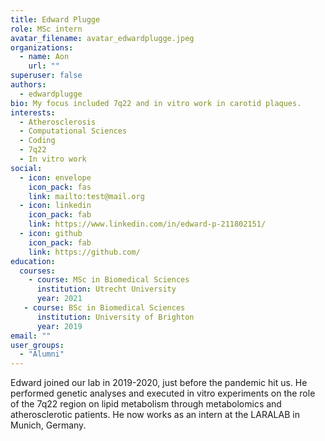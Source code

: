 ```yaml
---
title: Edward Plugge
role: MSc intern
avatar_filename: avatar_edwardplugge.jpeg
organizations:
  - name: Aon
    url: ""
superuser: false
authors:
  - edwardplugge
bio: My focus included 7q22 and in vitro work in carotid plaques.
interests:
  - Atherosclerosis
  - Computational Sciences
  - Coding
  - 7q22
  - In vitro work
social:
  - icon: envelope
    icon_pack: fas
    link: mailto:test@mail.org
  - icon: linkedin
    icon_pack: fab
    link: https://www.linkedin.com/in/edward-p-211802151/
  - icon: github
    icon_pack: fab
    link: https://github.com/
education:
  courses:
    - course: MSc in Biomedical Sciences
      institution: Utrecht University
      year: 2021
   - course: BSc in Biomedical Sciences
      institution: University of Brighton
      year: 2019
email: ""
user_groups:
  - "Alumni"
---
```

Edward joined our lab in 2019-2020, just before the pandemic hit us. He performed genetic analyses and executed in vitro experiments on the role of the 7q22 region on lipid metabolism through metabolomics and atherosclerotic patients. He now works as an intern at the LARALAB in Munich, Germany. 
